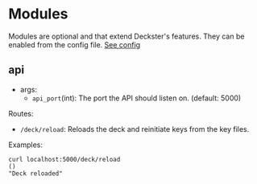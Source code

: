 # Modules
Modules are optional and that extend Deckster's features. They can be enabled from the config file. [See config](https://deckster-sd.readthedocs.io/en/latest/config/)

## api

- args:
  - `api_port`(int): The port the API should listen on. (default: 5000)

Routes:
 - `/deck/reload`: Reloads the deck and reinitiate keys from the key files.

 Examples:
 ```
curl localhost:5000/deck/reload                                                                                                    ()
"Deck reloaded"
```